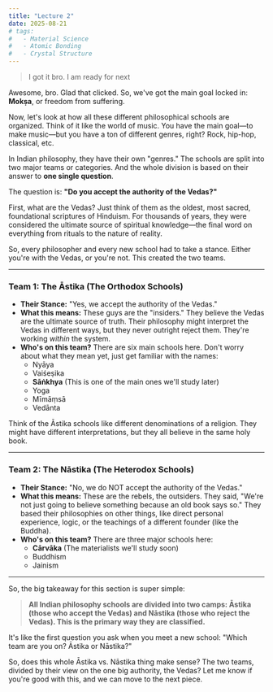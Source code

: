 ```yaml
---
title: "Lecture 2"
date: 2025-08-21
# tags:
#   - Material Science
#   - Atomic Bonding
#   - Crystal Structure
---
```


> I got it bro. I am ready for next

Awesome, bro. Glad that clicked. So, we've got the main goal locked in: **Mokṣa**, or freedom from suffering.

Now, let's look at how all these different philosophical schools are organized. Think of it like the world of music. You have the main goal—to make music—but you have a ton of different genres, right? Rock, hip-hop, classical, etc.

In Indian philosophy, they have their own "genres." The schools are split into two major teams or categories. And the whole division is based on their answer to **one single question**.

The question is: **"Do you accept the authority of the Vedas?"**

First, what are the Vedas?
Just think of them as the oldest, most sacred, foundational scriptures of Hinduism. For thousands of years, they were considered the ultimate source of spiritual knowledge—the final word on everything from rituals to the nature of reality.

So, every philosopher and every new school had to take a stance. Either you're with the Vedas, or you're not. This created the two teams.

---

### **Team 1: The Āstika (The Orthodox Schools)**

- **Their Stance:** "Yes, we accept the authority of the Vedas."
- **What this means:** These guys are the "insiders." They believe the Vedas are the ultimate source of truth. Their philosophy might interpret the Vedas in different ways, but they never outright reject them. They're working _within_ the system.
- **Who's on this team?** There are six main schools here. Don't worry about what they mean yet, just get familiar with the names:
  - Nyāya
  - Vaiśeṣika
  - **Sāṅkhya** (This is one of the main ones we'll study later)
  - Yoga
  - Mīmāṃsā
  - Vedānta

Think of the Āstika schools like different denominations of a religion. They might have different interpretations, but they all believe in the same holy book.

---

### **Team 2: The Nāstika (The Heterodox Schools)**

- **Their Stance:** "No, we do NOT accept the authority of the Vedas."
- **What this means:** These are the rebels, the outsiders. They said, "We're not just going to believe something because an old book says so." They based their philosophies on other things, like direct personal experience, logic, or the teachings of a different founder (like the Buddha).
- **Who's on this team?** There are three major schools here:
  - **Cārvāka** (The materialists we'll study soon)
  - Buddhism
  - Jainism

---

So, the big takeaway for this section is super simple:

> **All Indian philosophy schools are divided into two camps: Āstika (those who accept the Vedas) and Nāstika (those who reject the Vedas). This is the primary way they are classified.**

It's like the first question you ask when you meet a new school: "Which team are you on? Āstika or Nāstika?"

So, does this whole Āstika vs. Nāstika thing make sense? The two teams, divided by their view on the one big authority, the Vedas? Let me know if you're good with this, and we can move to the next piece.
